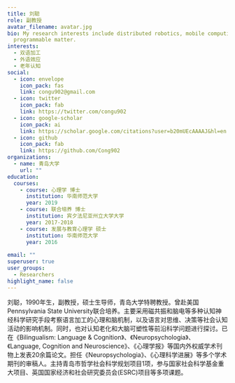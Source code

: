 ```yaml
---
title: 刘聪
role: 副教授
avatar_filename: avatar.jpg
bio: My research interests include distributed robotics, mobile computing and
  programmable matter.
interests:
  - 双语加工
  - 外语效应
  - 老年认知
social:
  - icon: envelope
    icon_pack: fas
    link: congu902@gmail.com
  - icon: twitter
    icon_pack: fab
    link: https://twitter.com/congu902
  - icon: google-scholar
    icon_pack: ai
    link: https://scholar.google.com/citations?user=b20mUEcAAAAJ&hl=en
  - icon: github
    icon_pack: fab
    link: https://github.com/Cong902
organizations:
  - name: 青岛大学
    url: ""
education:
  courses:
    - course: 心理学 博士
      institution: 华南师范大学
      year: 2019
    - course: 联合培养 博士
      institution: 宾夕法尼亚州立大学大学
      year: 2017-2018
    - course: 发展与教育心理学 硕士
      institution: 华南师范大学
      year: 2016
    
email: ""
superuser: true
user_groups:
  - Researchers
highlight_name: false
---
```


刘聪，1990年生，副教授，硕士生导师，青岛大学特聘教授。曾赴美国Pennsylvania State University联合培养。主要采用磁共振和脑电等多种认知神经科学研究手段考察语言加工的心理和脑机制，以及语言对思维、决策等社会认知活动的影响机制。同时，也对认知老化和大脑可塑性等前沿科学问题进行探讨。已在《Bilingualism: Language & Cognition》、《Neuropsychologia》、《Language, Cognition and Neuroscience》、《心理学报》等国内外权威学术刊物上发表20余篇论文。担任《Neuropsychologia》、《心理科学进展》等多个学术期刊的审稿人。主持青岛市哲学社会科学规划项目1项，参与国家社会科学基金重大项目、英国国家经济和社会研究委员会(ESRC)项目等多项课题。
